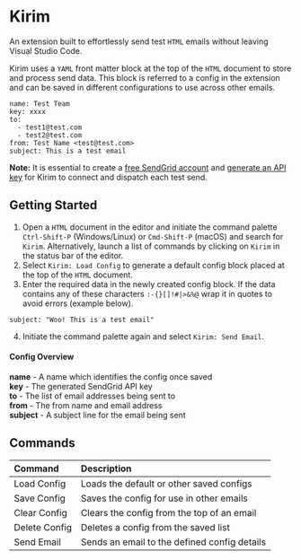 # Kirim

An extension built to effortlessly send test `HTML` emails without leaving Visual Studio Code.

Kirim uses a `YAML` front matter block at the top of the `HTML` document to store and process send data. This block is referred to a config in the extension and can be saved in different configurations to use across other emails.

~~~~
name: Test Team
key: xxxx
to:
  - test1@test.com
  - test2@test.com
from: Test Name <test@test.com>
subject: This is a test email
~~~~

**Note:** It is essential to create a [free SendGrid account](https://signup.sendgrid.com) and [generate an API key](https://sendgrid.com/docs/ui/account-and-settings/api-keys/#creating-an-api-key) for Kirim to connect and dispatch each test send.

## Getting Started

1. Open a `HTML` document in the editor and initiate the command palette `Ctrl-Shift-P` (Windows/Linux) or `Cmd-Shift-P` (macOS) and search for `Kirim`. Alternatively, launch a list of commands by clicking on `Kirim` in the status bar of the editor.
2. Select `Kirim: Load Config` to generate a default config block placed at the top of the `HTML` document.
3. Enter the required data in the newly created config block. If the data contains any of these characters `:-{}[]!#|>&%@` wrap it in quotes to avoid errors (example below).

~~~~
subject: "Woo! This is a test email"
~~~~

4. Initiate the command palette again and select `Kirim: Send Email`.

#### Config Overview

**name** - A name which identifies the config once saved  
**key** - The generated SendGrid API key  
**to** - The list of email addresses being sent to  
**from** - The from name and email address  
**subject** - A subject line for the email being sent

## Commands

| Command | Description |
|:--|:--|
| Load Config | Loads the default or other saved configs |
| Save Config | Saves the config for use in other emails |
| Clear Config | Clears the config from the top of an email |
| Delete Config | Deletes a config from the saved list |
| Send Email | Sends an email to the defined config details |